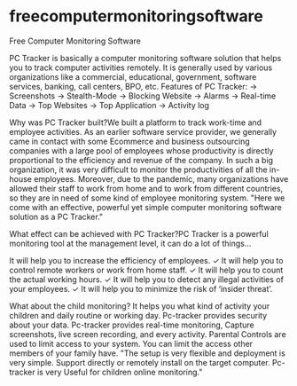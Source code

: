 # freecomputermonitoringsoftware

Free Computer Monitoring Software

PC Tracker is basically a computer monitoring software solution that helps you to track computer activities remotely. It is generally used by various organizations like a commercial, educational, government, software services, banking, call centers, BPO, etc.
Features of PC Tracker:
→ Screenshots
→ Stealth-Mode
→ Blocking Website
→ Alarms
→ Real-time Data
→ Top Websites
→ Top Application
→ Activity log

Why was PC Tracker built?We built a platform to track work-time and employee activities.
As an earlier software service provider, we generally came in contact with some Ecommerce and business outsourcing companies with a large pool of employees whose productivity is directly proportional to the efficiency and revenue of the company. In such a big organization, it was very difficult to monitor the productivities of all the in-house employees.
Moreover, due to the pandemic, many organizations have allowed their staff to work from home and to work from different countries, so they are in need of some kind of employee monitoring system.
"Here we come with an effective, powerful yet simple computer monitoring software solution as a PC Tracker."

What effect can be achieved with PC Tracker?PC Tracker is a powerful monitoring tool at the management level, it can do a lot of things…

It will help you to increase the efficiency of employees.
✓ It will help you to control remote workers or work from home staff.
✓ It will help you to count the actual working hours.
✓ It will help you to detect any illegal activities of your employees.
✓ It will help you to minimize the risk of ‘insider threat’.

What about the child monitoring?
It helps you what kind of activity your children and daily routine or working day. Pc-tracker provides security about your data. Pc-tracker provides real-time monitoring, Capture screenshots, live screen recording, and every activity.
Parental Controls are used to limit access to your system. You can limit the access other members of your family have.
"The setup is very flexible and deployment is very simple. Support directly or remotely install on the target computer. Pc-tracker is very Useful for children online monitoring."
